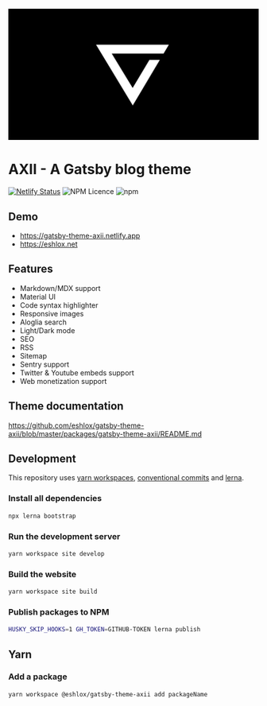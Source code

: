 ![AXII - A Gatsby blog theme](https://github.com/eshlox/gatsby-theme-axii/blob/master/packages/site/static/og-default.png "AXII - A Gatsby blog theme")

# AXII - A Gatsby blog theme

[![Netlify Status](https://api.netlify.com/api/v1/badges/e7989bb9-c63c-4670-9136-ebe5545459ed/deploy-status)](https://app.netlify.com/sites/gatsby-theme-axii/deploys) ![NPM Licence](https://img.shields.io/npm/l/@eshlox/gatsby-theme-axii) ![npm](https://img.shields.io/npm/v/@eshlox/gatsby-theme-axii)

## Demo

- https://gatsby-theme-axii.netlify.app
- https://eshlox.net

## Features

- Markdown/MDX support
- Material UI
- Code syntax highlighter
- Responsive images
- Aloglia search
- Light/Dark mode
- SEO
- RSS
- Sitemap
- Sentry support
- Twitter & Youtube embeds support
- Web monetization support

## Theme documentation

https://github.com/eshlox/gatsby-theme-axii/blob/master/packages/gatsby-theme-axii/README.md

## Development

This repository uses [yarn workspaces](https://yarnpkg.com/lang/en/docs/workspaces/), [conventional commits](https://www.conventionalcommits.org) and [lerna](https://lerna.js.org).

### Install all dependencies

```sh
npx lerna bootstrap
```

### Run the development server

```sh
yarn workspace site develop
```

### Build the website

```sh
yarn workspace site build
```

### Publish packages to NPM

```sh
HUSKY_SKIP_HOOKS=1 GH_TOKEN=GITHUB-TOKEN lerna publish
```

## Yarn

### Add a package

```sh
yarn workspace @eshlox/gatsby-theme-axii add packageName
```
